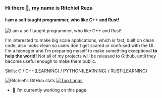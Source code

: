 ### Hi there 👋, my name is Ritchiel Reza
#### I am a self taught programmer, who like **C++** and **Rust**!
![I am a self taught programmer, who like **C++** and **Rust**!](https://i.pinimg.com/originals/cd/85/8e/cd858e9f725e9848777c04c57b79c68e.jpg)

I'm interested to make big scale applications, which is fast, built on clean code, also looks clean so users don't get scared or confused with the UI. I'm a teenager and I'm preparing myself to make something exceptional **to help the world!** Not all of my projects will be released to Github, until they become useful enough to make them public.

Skills: C / C++(LEARNING) / PYTHON(LEARNING) / RUST(LEARNING)

![Ritchiel's GitHub stats](https://github-readme-stats.vercel.app/api?username=ritchielrez&show_icons=true&theme=github_dark)
[![Top Langs](https://github-readme-stats.vercel.app/api/top-langs/?username=ritchielrez)](https://github.com/anuraghazra/github-readme-stats)

- 🔭 I’m currently working on this page. 




